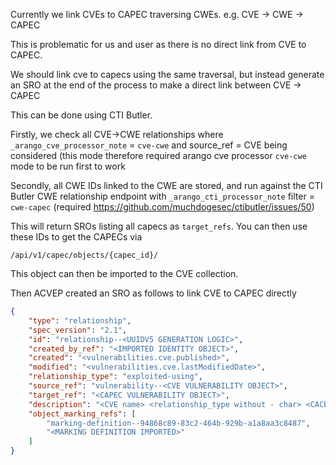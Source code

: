 Currently we link CVEs to CAPEC traversing CWEs. e.g. CVE -> CWE -> CAPEC

This is problematic for us and user as there is no direct link from CVE to CAPEC.

We should link cve to capecs using the same traversal, but instead generate an SRO at the end of the process to make a direct link between CVE -> CAPEC

This can be done using CTI Butler.

Firstly, we check all CVE->CWE relationships where `_arango_cve_processor_note` = `cve-cwe` and source_ref = CVE being considered (this mode therefore required arango cve processor `cve-cwe` mode to be run first to work

Secondly, all CWE IDs linked to the CWE are stored, and run against the CTI Butler CWE relationship endpoint with `_arango_cti_processor_note` filter = `cwe-capec` (required https://github.com/muchdogesec/ctibutler/issues/50)

This will return SROs listing all capecs as `target_refs`. You can then use these IDs to get the CAPECs via

```
/api/v1/capec/objects/{capec_id}/
```

This object can then be imported to the CVE collection.

Then ACVEP created an SRO as follows to link CVE to CAPEC directly

```json
{
    "type": "relationship",
    "spec_version": "2.1",
    "id": "relationship--<UUIDV5 GENERATION LOGIC>",
    "created_by_ref": "<IMPORTED IDENTITY OBJECT>",
    "created": "<vulnerabilities.cve.published>",
    "modified": "<vulnerabilities.cve.lastModifiedDate>",
    "relationship_type": "exploited-using",
    "source_ref": "vulnerability--<CVE VULNERABILITY OBJECT>",
    "target_ref": "<CAPEC VULNERABILITY OBJECT>",
    "description": "<CVE name> <relationship_type without - char> <CACEC name>",
    "object_marking_refs": [
        "marking-definition--94868c89-83c2-464b-929b-a1a8aa3c8487",
        "<MARKING DEFINITION IMPORTED>"
    ]
}
```
